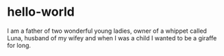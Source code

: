 # hello-world

I am a father of two wonderful young ladies, owner of a whippet called Luna, husband of my wifey and when I was a child I wanted to be a giraffe for long.
